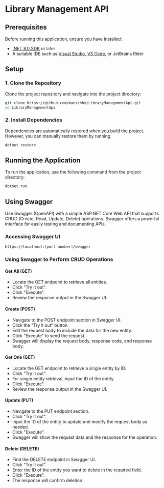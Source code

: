 # Library Management API

## Prerequisites

Before running this application, ensure you have installed:

- [.NET 8.0 SDK](https://dotnet.microsoft.com/download/dotnet/8.0) or later
- A suitable IDE such as [Visual Studio](https://visualstudio.microsoft.com/), [VS Code](https://code.visualstudio.com/), or JetBrains Rider

## Setup

### 1. Clone the Repository

Clone the project repository and navigate into the project directory:

```bash
git clone https://github.com/marszhhx/LibraryManagementApi.git
cd LibraryManagementApi
```

### 2. Install Dependencies
Dependencies are automatically restored when you build the project. However, you can manually restore them by running:

```bash
dotnet restore
```

## Running the Application
To run the application, use the following command from the project directory:

```bash
dotnet run
```

## Using Swagger
Use Swagger (OpenAPI) with a simple ASP.NET Core Web API that supports CRUD (Create, Read, Update, Delete) operations. Swagger offers a powerful interface for easily testing and documenting APIs.


### Accessing Swagger UI
```bash
https://localhost:[port number]/swagger
```

### Using Swagger to Perform CRUD Operations

#### Get All (GET)
* Locate the GET endpoint to retrieve all entities.
* Click "Try it out".
* Click "Execute".
* Review the response output in the Swagger UI.

#### Create (POST)
* Navigate to the POST endpoint section in Swagger UI.
* Click the "Try it out" button.
* Edit the request body to include the data for the new entity.
* Click "Execute" to send the request.
* Swagger will display the request body, response code, and response body.

#### Get One (GET)
* Locate the GET endpoint to retrieve a single entity by ID.
* Click "Try it out".
* For single entity retrieval, input the ID of the entity.
* Click "Execute".
* Review the response output in the Swagger UI.

#### Update (PUT)
* Navigate to the PUT endpoint section.
* Click "Try it out".
* Input the ID of the entity to update and modify the request body as needed.
* Click "Execute".
* Swagger will show the request data and the response for the operation.

#### Delete (DELETE)
* Find the DELETE endpoint in Swagger UI.
* Click "Try it out".
* Enter the ID of the entity you want to delete in the required field.
* Click "Execute".
* The response will confirm deletion.

